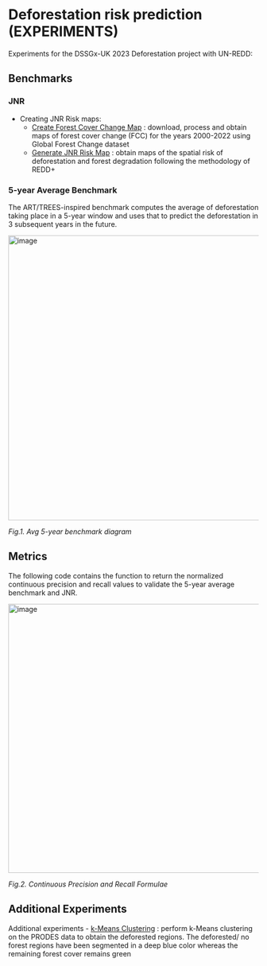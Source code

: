# Deforestation risk prediction (EXPERIMENTS)

Experiments for the DSSGx-UK 2023 Deforestation project with UN-REDD:
## Benchmarks
### JNR
- Creating JNR Risk maps:
    - [Create Forest Cover Change Map](./create_fcc_map/) : download, process and obtain maps of forest cover change (FCC) for the years 2000-2022 using Global Forest Change dataset
    - [Generate JNR Risk Map](./generate_jnr/) : obtain maps of the spatial risk of deforestation and forest degradation following the methodology of REDD+


### 5-year Average Benchmark
The ART/TREES-inspired benchmark computes the average of deforestation taking place in a 5-year window and uses that to predict the deforestation in 3 subsequent years in the future.


<img width="573" alt="image" src="https://github.com/DSSGxUK/s23_deforestation_exp/assets/83265366/ab51adb5-19ad-4aa9-87f5-1351f4a7f6f1">

_Fig.1. Avg 5-year benchmark diagram_
## Metrics

The following code contains the function to return the normalized continuous precision and recall values to validate the 5-year average benchmark and JNR. 


<img width="541" alt="image" src="https://github.com/DSSGxUK/s23_deforestation_exp/assets/83265366/5cf0db08-ba78-4ca5-8ff4-c6a3687f004a">

_Fig.2. Continuous Precision and Recall Formulae_

## Additional Experiments
Additional experiments
    - [k-Means Clustering](./PRODES_clustering/) : perform k-Means clustering on the PRODES data to obtain the deforested regions. The deforested/ no forest regions have been segmented in a deep blue color whereas the remaining forest cover remains green
 
